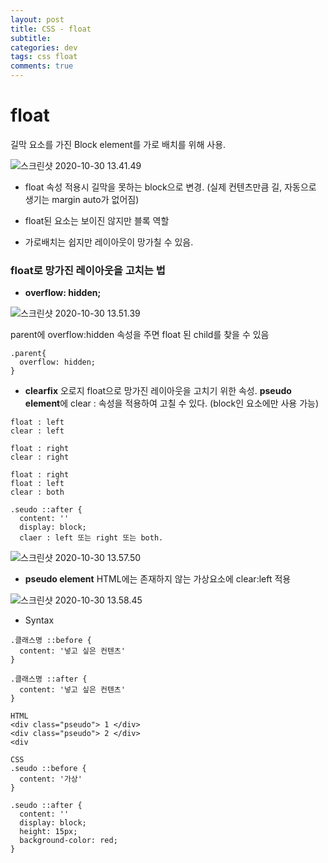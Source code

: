 ```yaml
---  
layout: post
title: CSS - float
subtitle: 
categories: dev
tags: css float
comments: true  
--- 
```


# float
길막 요소를 가진 Block element를 가로 배치를 위해 사용.

![스크린샷 2020-10-30 13.41.49](https://i.imgur.com/yl0NiWa.png)

- float 속성 적용시 길막을 못하는 block으로 변경. (실제 컨텐츠만큼 길, 자동으로 생기는 margin auto가 없어짐)

- float된 요소는 보이진 않지만 블록 역할

- 가로배치는 쉽지만 레이아웃이 망가칠 수 있음.

### float로 망가진 레이아웃을 고치는 법

- **overflow: hidden;**

![스크린샷 2020-10-30 13.51.39](https://i.imgur.com/HFL90hc.png)

parent에 overflow:hidden 속성을 주면 float 된 child를 찾을 수 있음

~~~
.parent{
  overflow: hidden;
}
~~~

- **clearfix**
오로지 float으로 망가진 레이아웃을 고치기 위한 속성. **pseudo element**에 clear : 속성을 적용하여 고칠 수 있다. (block인 요소에만 사용 가능)

~~~
float : left
clear : left

float : right
clear : right

float : right
float : left
clear : both

.seudo ::after {
  content: ''
  display: block;
  claer : left 또는 right 또는 both.
~~~

![스크린샷 2020-10-30 13.57.50](https://i.imgur.com/c4sUiuh.png)

- **pseudo element**
HTML에는 존재하지 않는 가상요소에 clear:left 적용

![스크린샷 2020-10-30 13.58.45](https://i.imgur.com/b8lSaBK.png)

- Syntax

~~~
.클래스명 ::before {
  content: '넣고 싶은 컨텐츠'
}

.클래스명 ::after {
  content: '넣고 싶은 컨텐츠'
}
~~~

~~~
HTML
<div class="pseudo"> 1 </div>
<div class="pseudo"> 2 </div>
<div

CSS
.seudo ::before {
  content: '가상'
}

.seudo ::after {
  content: ''
  display: block;
  height: 15px;
  background-color: red;
}
~~~

